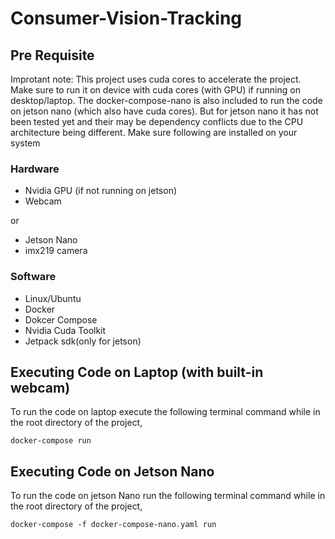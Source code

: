 # Consumer-Vision-Tracking

## Pre Requisite
Improtant note: This project uses cuda cores to accelerate the project. Make sure to run it on device with cuda cores (with GPU) if running on desktop/laptop. The docker-compose-nano is also included to run the code on jetson nano (which also have cuda cores). But for jetson nano it has not been tested yet and their may be dependency conflicts due to the CPU architecture being different. Make sure following are installed on your system
### Hardware
- Nvidia GPU (if not running on jetson)
- Webcam

or
- Jetson Nano
- imx219 camera

### Software
- Linux/Ubuntu
- Docker
- Dokcer Compose
- Nvidia Cuda Toolkit
- Jetpack sdk(only for jetson)


## Executing Code on Laptop (with built-in webcam)
To run the code on laptop execute the following terminal command while in the root directory of the project,

`docker-compose run`

## Executing Code on Jetson Nano
To run the code on jetson Nano run the following terminal command while in the root directory of the project,

`docker-compose -f docker-compose-nano.yaml run`
